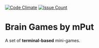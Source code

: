 [![Code Climate](https://codeclimate.com/github/mput/project-lvl1-s128/badges/gpa.svg)](https://codeclimate.com/github/mput/project-lvl1-s128)
[![Issue Count](https://codeclimate.com/github/mput/project-lvl1-s128/badges/issue_count.svg)](https://codeclimate.com/github/mput/project-lvl1-s128)

# Brain Games by mPut

A set of __terminal-based__ mini-games.
